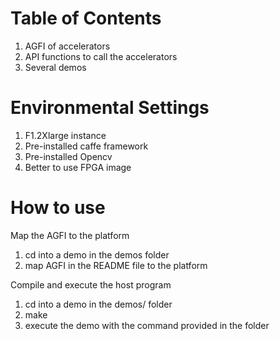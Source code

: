 <span style="display: inline-block">

# Table of Contents

1. AGFI of accelerators
2. API functions to call the accelerators
3. Several demos

# Environmental Settings
1. F1.2Xlarge instance
2. Pre-installed caffe framework
3. Pre-installed Opencv
4. Better to use FPGA image

# How to use
Map the AGFI to the platform
1. cd into a demo in the demos folder
2. map AGFI in the README file to the platform

Compile and execute the host program 
1. cd into a demo in the demos/ folder
2. make
3. execute the demo with the command provided in the folder
